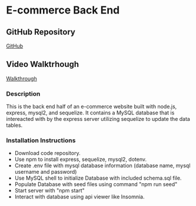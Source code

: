 # E-commerce Back End

## GitHub Repository
[GitHub](https://github.com/josephptflanagan/200816-E-Commerce-Back-End)

## Video Walktrhough
[Walkthrough]()

### Description
This is the back end half of an e-commerce website built with node.js, express, mysql2, and sequelize. It contains a MySQL database that is intereacted with by the express server utilizing sequelize to update the data tables.

### Installation Instructions
* Download code repository. 
* Use npm to install express, sequelize, mysql2, dotenv.
* Create .env file with mysql database information (database name, mysql username and password)
* Use MySQL shell to initialize Database with included schema.sql file.
* Populate Database with seed files using command "npm run seed"
* Start server with "npm start"
* Interact with database using api viewer like Insomnia. 
